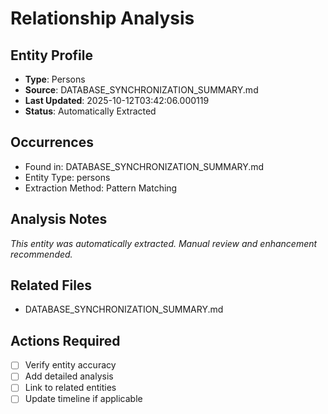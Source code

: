 # Relationship Analysis

## Entity Profile
- **Type**: Persons
- **Source**: DATABASE_SYNCHRONIZATION_SUMMARY.md
- **Last Updated**: 2025-10-12T03:42:06.000119
- **Status**: Automatically Extracted

## Occurrences
- Found in: DATABASE_SYNCHRONIZATION_SUMMARY.md
- Entity Type: persons
- Extraction Method: Pattern Matching

## Analysis Notes
*This entity was automatically extracted. Manual review and enhancement recommended.*

## Related Files
- DATABASE_SYNCHRONIZATION_SUMMARY.md

## Actions Required
- [ ] Verify entity accuracy
- [ ] Add detailed analysis
- [ ] Link to related entities
- [ ] Update timeline if applicable
